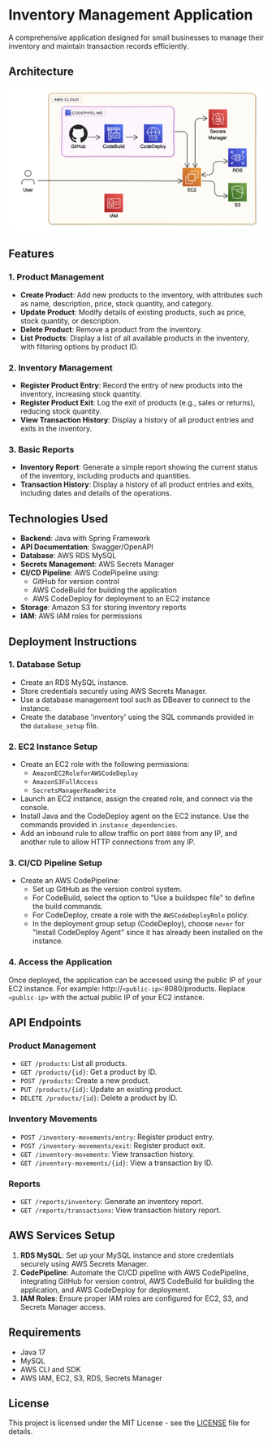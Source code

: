 # Inventory Management Application

A comprehensive application designed for small businesses to manage their inventory and maintain transaction records efficiently.

## Architecture

![arquitecture.png](images%2Farquitecture.png)

## Features

### 1. Product Management
- **Create Product**: Add new products to the inventory, with attributes such as name, description, price, stock quantity, and category.
- **Update Product**: Modify details of existing products, such as price, stock quantity, or description.
- **Delete Product**: Remove a product from the inventory.
- **List Products**: Display a list of all available products in the inventory, with filtering options by product ID.

### 2. Inventory Management
- **Register Product Entry**: Record the entry of new products into the inventory, increasing stock quantity.
- **Register Product Exit**: Log the exit of products (e.g., sales or returns), reducing stock quantity.
- **View Transaction History**: Display a history of all product entries and exits in the inventory.

### 3. Basic Reports
- **Inventory Report**: Generate a simple report showing the current status of the inventory, including products and quantities.
- **Transaction History**: Display a history of all product entries and exits, including dates and details of the operations.

## Technologies Used

- **Backend**: Java with Spring Framework
- **API Documentation**: Swagger/OpenAPI
- **Database**: AWS RDS MySQL
- **Secrets Management**: AWS Secrets Manager
- **CI/CD Pipeline**: AWS CodePipeline using:
    - GitHub for version control
    - AWS CodeBuild for building the application
    - AWS CodeDeploy for deployment to an EC2 instance
- **Storage**: Amazon S3 for storing inventory reports
- **IAM**: AWS IAM roles for permissions

## Deployment Instructions

### 1. Database Setup
- Create an RDS MySQL instance.
- Store credentials securely using AWS Secrets Manager.
- Use a database management tool such as DBeaver to connect to the instance.
- Create the database 'inventory' using the SQL commands provided in the `database_setup` file.

### 2. EC2 Instance Setup
- Create an EC2 role with the following permissions:
    - `AmazonEC2RoleforAWSCodeDeploy`
    - `AmazonS3FullAccess`
    - `SecretsManagerReadWrite`
- Launch an EC2 instance, assign the created role, and connect via the console.
- Install Java and the CodeDeploy agent on the EC2 instance. Use the commands provided in `instance_dependencies`.
- Add an inbound rule to allow traffic on port `8080` from any IP, and another rule to allow HTTP connections from any IP.

### 3. CI/CD Pipeline Setup
- Create an AWS CodePipeline:
    - Set up GitHub as the version control system.
    - For CodeBuild, select the option to "Use a buildspec file" to define the build commands.
    - For CodeDeploy, create a role with the `AWSCodeDeployRole` policy.
    - In the deployment group setup (CodeDeploy), choose `never` for "Install CodeDeploy Agent" since it has already been installed on the instance.

### 4. Access the Application
Once deployed, the application can be accessed using the public IP of your EC2 instance. For example: http://`<public-ip>`:8080/products. Replace `<public-ip>` with the actual public IP of your EC2 instance.

## API Endpoints

### Product Management
- `GET /products`: List all products.
- `GET /products/{id}`: Get a product by ID.
- `POST /products`: Create a new product.
- `PUT /products/{id}`: Update an existing product.
- `DELETE /products/{id}`: Delete a product by ID.

### Inventory Movements
- `POST /inventory-movements/entry`: Register product entry.
- `POST /inventory-movements/exit`: Register product exit.
- `GET /inventory-movements`: View transaction history.
- `GET /inventory-movements/{id}`: View a transaction by ID.

### Reports
- `GET /reports/inventory`: Generate an inventory report.
- `GET /reports/transactions`: View transaction history report.

## AWS Services Setup

1. **RDS MySQL**: Set up your MySQL instance and store credentials securely using AWS Secrets Manager.
2. **CodePipeline**: Automate the CI/CD pipeline with AWS CodePipeline, integrating GitHub for version control, AWS CodeBuild for building the application, and AWS CodeDeploy for deployment.
3. **IAM Roles**: Ensure proper IAM roles are configured for EC2, S3, and Secrets Manager access.

## Requirements

- Java 17
- MySQL
- AWS CLI and SDK
- AWS IAM, EC2, S3, RDS, Secrets Manager

## License

This project is licensed under the MIT License - see the [LICENSE](LICENSE) file for details.